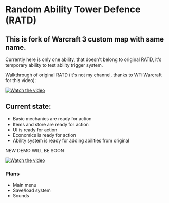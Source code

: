 # Random Ability Tower Defence (RATD)
## This is fork of Warcraft 3 custom map with same name.
Currently here is only one ability, that doesn't belong to original RATD, it's temporary ability to test ability trigger system.

Walkthrough of original RATD (it's not my channel, thanks to WTiiWarcraft for this video):

[![Watch the video](https://img.youtube.com/vi/_8KcvyUhAOc/default.jpg)](https://youtu.be/watch?v=_8KcvyUhAOc)

## Current state:
- Basic mechanics are ready for action
- Items and store are ready for action
- UI is ready for action
- Economics is ready for action
- Ability system is ready for adding abilities from original

NEW DEMO WILL BE SOON

  [![Watch the video](https://img.youtube.com/vi/WpskwpLXnx4/default.jpg)](https://youtu.be/WpskwpLXnx4)
### Plans
- Main menu
- Save/load system
- Sounds
